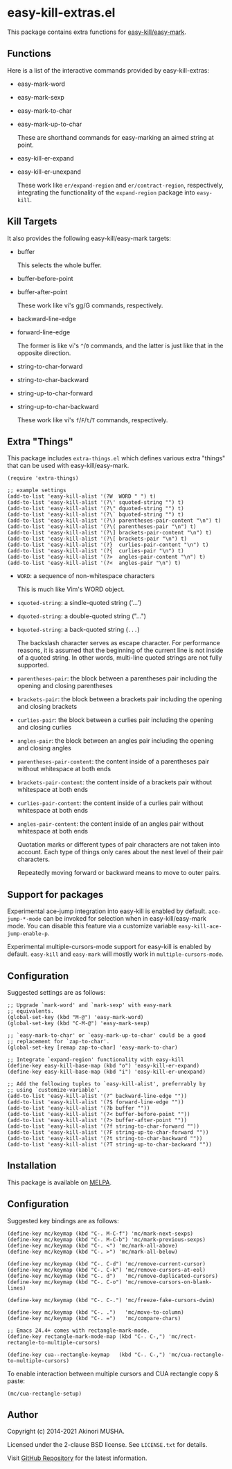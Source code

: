 # easy-kill-extras.el

This package contains extra functions for
[easy-kill/easy-mark](https://github.com/leoliu/easy-kill).

## Functions

Here is a list of the interactive commands provided by easy-kill-extras:

* easy-mark-word
* easy-mark-sexp
* easy-mark-to-char
* easy-mark-up-to-char

  These are shorthand commands for easy-marking an aimed string at
  point.

* easy-kill-er-expand
* easy-kill-er-unexpand

  These work like `er/expand-region` and `er/contract-region`,
  respectively, integrating the functionality of the `expand-region`
  package into `easy-kill`.

## Kill Targets

It also provides the following easy-kill/easy-mark targets:

* buffer

  This selects the whole buffer.

* buffer-before-point
* buffer-after-point

  These work like vi's gg/G commands, respectively.

* backward-line-edge
* forward-line-edge

  The former is like vi's `^`/`0` commands, and the latter is just
  like that in the opposite direction.

* string-to-char-forward
* string-to-char-backward
* string-up-to-char-forward
* string-up-to-char-backward

  These work like vi's `f`/`F`/`t`/`T` commands, respectively.

## Extra "Things"

This package includes `extra-things.el` which defines various extra "things" that can be used with easy-kill/easy-mark.

``` elisp
(require 'extra-things)

;; example settings
(add-to-list 'easy-kill-alist '(?W  WORD " ") t)
(add-to-list 'easy-kill-alist '(?\' squoted-string "") t)
(add-to-list 'easy-kill-alist '(?\" dquoted-string "") t)
(add-to-list 'easy-kill-alist '(?\` bquoted-string "") t)
(add-to-list 'easy-kill-alist '(?\) parentheses-pair-content "\n") t)
(add-to-list 'easy-kill-alist '(?\( parentheses-pair "\n") t)
(add-to-list 'easy-kill-alist '(?\] brackets-pair-content "\n") t)
(add-to-list 'easy-kill-alist '(?\[ brackets-pair "\n") t)
(add-to-list 'easy-kill-alist '(?}  curlies-pair-content "\n") t)
(add-to-list 'easy-kill-alist '(?{  curlies-pair "\n") t)
(add-to-list 'easy-kill-alist '(?>  angles-pair-content "\n") t)
(add-to-list 'easy-kill-alist '(?<  angles-pair "\n") t)
```

* `WORD`: a sequence of non-whitespace characters

  This is much like Vim's WORD object.

* `squoted-string`: a sindle-quoted string ('...')
* `dquoted-string`: a double-quoted string ("...")
* `bquoted-string`: a back-quoted string (`...`)

  The backslash character serves as escape character.  For performance
  reasons, it is assumed that the beginning of the current line is not
  inside of a quoted string.  In other words, multi-line quoted
  strings are not fully supported.

* `parentheses-pair`: the block between a parentheses pair including the opening and closing parentheses
* `brackets-pair`: the block between a brackets pair including the opening and closing brackets
* `curlies-pair`: the block between a curlies pair including the opening and closing curlies
* `angles-pair`: the block between an angles pair including the opening and closing angles
* `parentheses-pair-content`: the content inside of a parentheses pair without whitespace at both ends
* `brackets-pair-content`: the content inside of a brackets pair without whitespace at both ends
* `curlies-pair-content`: the content inside of a curlies pair without whitespace at both ends
* `angles-pair-content`: the content inside of an angles pair without whitespace at both ends

  Quotation marks or different types of pair characters are not
  taken into account.  Each type of things only cares about the
  nest level of their pair characters.

  Repeatedly moving forward or backward means to move to outer pairs.

## Support for packages

Experimental ace-jump integration into easy-kill is enabled by
default.  `ace-jump-*-mode` can be invoked for selection when in
easy-kill/easy-mark mode.  You can disable this feature via a
customize variable `easy-kill-ace-jump-enable-p`.

Experimental multiple-cursors-mode support for easy-kill is enabled by
default.  `easy-kill` and `easy-mark` will mostly work in
`multiple-cursors-mode`.

## Configuration

Suggested settings are as follows:

``` elisp
;; Upgrade `mark-word' and `mark-sexp' with easy-mark
;; equivalents.
(global-set-key (kbd "M-@") 'easy-mark-word)
(global-set-key (kbd "C-M-@") 'easy-mark-sexp)

;; `easy-mark-to-char' or `easy-mark-up-to-char' could be a good
;; replacement for `zap-to-char'.
(global-set-key [remap zap-to-char] 'easy-mark-to-char)

;; Integrate `expand-region' functionality with easy-kill
(define-key easy-kill-base-map (kbd "o") 'easy-kill-er-expand)
(define-key easy-kill-base-map (kbd "i") 'easy-kill-er-unexpand)

;; Add the following tuples to `easy-kill-alist', preferrably by
;; using `customize-variable'.
(add-to-list 'easy-kill-alist '(?^ backward-line-edge ""))
(add-to-list 'easy-kill-alist '(?$ forward-line-edge ""))
(add-to-list 'easy-kill-alist '(?b buffer ""))
(add-to-list 'easy-kill-alist '(?< buffer-before-point ""))
(add-to-list 'easy-kill-alist '(?> buffer-after-point ""))
(add-to-list 'easy-kill-alist '(?f string-to-char-forward ""))
(add-to-list 'easy-kill-alist '(?F string-up-to-char-forward ""))
(add-to-list 'easy-kill-alist '(?t string-to-char-backward ""))
(add-to-list 'easy-kill-alist '(?T string-up-to-char-backward ""))
```

## Installation

This package is available on [MELPA](http://melpa.org/).

## Configuration

Suggested key bindings are as follows:

```elisp
(define-key mc/keymap (kbd "C-. M-C-f") 'mc/mark-next-sexps)
(define-key mc/keymap (kbd "C-. M-C-b") 'mc/mark-previous-sexps)
(define-key mc/keymap (kbd "C-. <") 'mc/mark-all-above)
(define-key mc/keymap (kbd "C-. >") 'mc/mark-all-below)

(define-key mc/keymap (kbd "C-. C-d") 'mc/remove-current-cursor)
(define-key mc/keymap (kbd "C-. C-k") 'mc/remove-cursors-at-eol)
(define-key mc/keymap (kbd "C-. d")   'mc/remove-duplicated-cursors)
(define-key mc/keymap (kbd "C-. C-o") 'mc/remove-cursors-on-blank-lines)

(define-key mc/keymap (kbd "C-. C-.") 'mc/freeze-fake-cursors-dwim)

(define-key mc/keymap (kbd "C-. .")   'mc/move-to-column)
(define-key mc/keymap (kbd "C-. =")   'mc/compare-chars)

;; Emacs 24.4+ comes with rectangle-mark-mode.
(define-key rectangle-mark-mode-map (kbd "C-. C-,") 'mc/rect-rectangle-to-multiple-cursors)

(define-key cua--rectangle-keymap   (kbd "C-. C-,") 'mc/cua-rectangle-to-multiple-cursors)
```

To enable interaction between multiple cursors and CUA rectangle copy
& paste:

```elisp
(mc/cua-rectangle-setup)
```

## Author

Copyright (c) 2014-2021 Akinori MUSHA.

Licensed under the 2-clause BSD license.  See `LICENSE.txt` for
details.

Visit [GitHub Repository](https://github.com/knu/easy-kill-extras.el) for the
latest information.
